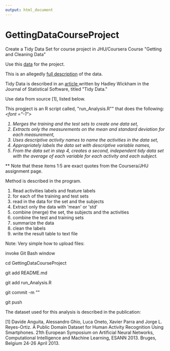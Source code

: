 ```yaml
---
output: html_document
---
```

# GettingDataCourseProject

Create a Tidy Data Set for course project in JHU/Coursera Course "Getting and Cleaning Data" 

Use this <a href="https://d396qusza40orc.cloudfront.net/getdata%2Fprojectfiles%2FUCI%20HAR%20Dataset.zip">data</a> for the project.
   

This is an allegedly <a href="http://archive.ics.uci.edu/ml/datasets/Human+Activity+Recognition+Using+Smartphones">full description</a> of the data.


Tidy Data is described in an <a href="http://vita.had.co.nz/papers/tidy-data.pdf">article </a> written by Hadley Wickham in the Journal of Statistical Software, titled "Tidy Data."

Use data from source [1], listed below.

This progject is an R script called, "run_Analysis.R"" that does the following:
<i>
<font ="-1">
<ol type="1">
<li> Merges the training and the test sets to create one data set,</li>
<li> Extracts only the measurements on the mean and standard deviation for each measurement, </li>
<li> Uses descriptive activity names to name the activities in the data set,</li>
<li> Appropriately labels the data set with descriptive variable names, </li>
<li> From the data set in step 4, creates a second, independent tidy data set with the average of each variable for each activity and each subject.</li>
</ol>
</font>
</i>
** Note that these items 1:5 are exact quotes from the Coursera/JHU assignment page.

Method is described in the program.
<ol type="1">
<li>Read activities labels and feature labels</li>
<li> for each of the training and test sets</li>
<li> read in the data for the set and the subjects</li>
<li>Extract only the data with 'mean' or 'std' </li>
<li> combine (merge) the set, the subjects and the activities</li>
<li> combine the test and training sets</li>
<li> summarize the data</li>
<li> clean the labels</li>
<li> write the result table to text file </li>
</ol>


Note: Very simple how to upload files: <p>
invoke Git Bash window<p>
cd GettingDataCourseProject<p>
git add README.md <p>
git add run_Analysis.R<p>
git commit -m "<blurb about changes>" <p>
git push
<br />

The dataset used for this analysis is described in the publication: <p />
[1] Davide Anguita, Alessandro Ghio, Luca Oneto, Xavier Parra and Jorge L. Reyes-Ortiz. A Public Domain Dataset for Human Activity Recognition Using Smartphones. 21th European Symposium on Artificial Neural Networks, Computational Intelligence and Machine Learning, ESANN 2013. Bruges, Belgium 24-26 April 2013.

